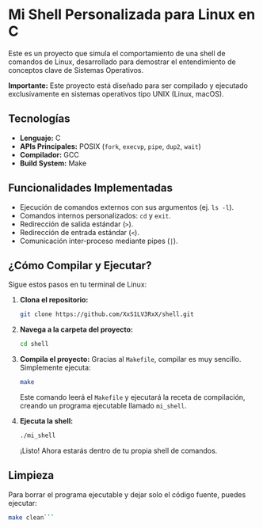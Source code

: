 # Mi Shell Personalizada para Linux en C

Este es un proyecto que simula el comportamiento de una shell de comandos de Linux, desarrollado para demostrar el entendimiento de conceptos clave de Sistemas Operativos.

**Importante:** Este proyecto está diseñado para ser compilado y ejecutado exclusivamente en sistemas operativos tipo UNIX (Linux, macOS).

## Tecnologías
*   **Lenguaje:** C
*   **APIs Principales:** POSIX (`fork`, `execvp`, `pipe`, `dup2`, `wait`)
*   **Compilador:** GCC
*   **Build System:** Make

## Funcionalidades Implementadas
*   Ejecución de comandos externos con sus argumentos (ej. `ls -l`).
*   Comandos internos personalizados: `cd` y `exit`.
*   Redirección de salida estándar (`>`).
*   Redirección de entrada estándar (`<`).
*   Comunicación inter-proceso mediante pipes (`|`).

## ¿Cómo Compilar y Ejecutar?

Sigue estos pasos en tu terminal de Linux:

1.  **Clona el repositorio:**
    ```sh
    git clone https://github.com/XxS1LV3RxX/shell.git
    ```

2.  **Navega a la carpeta del proyecto:**
    ```sh
    cd shell
    ```

3.  **Compila el proyecto:**
    Gracias al `Makefile`, compilar es muy sencillo. Simplemente ejecuta:
    ```sh
    make
    ```
    Este comando leerá el `Makefile` y ejecutará la receta de compilación, creando un programa ejecutable llamado `mi_shell`.

4.  **Ejecuta la shell:**
    ```sh
    ./mi_shell
    ```
    ¡Listo! Ahora estarás dentro de tu propia shell de comandos.

## Limpieza
Para borrar el programa ejecutable y dejar solo el código fuente, puedes ejecutar:
```sh
make clean```
